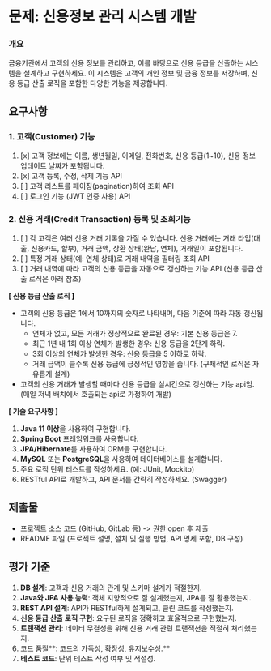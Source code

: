# 문제: 신용정보 관리 시스템 개발

### 개요

금융기관에서 고객의 신용 정보를 관리하고, 이를 바탕으로 신용 등급을 산출하는 시스템을 설계하고 구현하세요. 이 시스템은 고객의 개인 정보 및 금융 정보를 저장하며, 신용 등급 산출 로직을 포함한 다양한 기능을 제공합니다.

## 요구사항

### 1. 고객(Customer) 기능

1. [x] 고객 정보에는 이름, 생년월일, 이메일, 전화번호, 신용 등급(1~10), 신용 정보 업데이트 날짜가 포함됩니다.
2. [x] 고객 등록, 수정, 삭제 기능 API
3. [ ] 고객 리스트를 페이징(pagination)하여 조회 API
4. [ ] 로그인 기능 (JWT 인증 사용) API

### 2. 신용 거래(Credit Transaction) 등록 및 조회기능

1. [ ] 각 고객은 여러 신용 거래 기록을 가질 수 있습니다. 신용 거래에는 거래 타입(대출, 신용카드, 할부), 거래 금액, 상환 상태(완납, 연체), 거래일이 포함됩니다.
2. [ ] 특정 거래 상태(예: 연체 상태)로 거래 내역을 필터링 조회 API
3. [ ] 거래 내역에 따라 고객의 신용 등급을 자동으로 갱신하는 기능 API (신용 등급 산출 로직은 아래 참조)

**[ 신용 등급 산출 로직 ]**

- 고객의 신용 등급은 1에서 10까지의 숫자로 나타내며, 다음 기준에 따라 자동 갱신됩니다.
    - 연체가 없고, 모든 거래가 정상적으로 완료된 경우: 기본 신용 등급은 7.
    - 최근 1년 내 1회 이상 연체가 발생한 경우: 신용 등급을 2단계 하락.
    - 3회 이상의 연체가 발생한 경우: 신용 등급을 5 이하로 하락.
    - 거래 금액이 클수록 신용 등급에 긍정적인 영향을 줍니다. (구체적인 로직은 자유롭게 설계)
- 고객의 신용 거래가 발생할 때마다 신용 등급을 실시간으로 갱신하는 기능 api임.
  (매일 저녁 배치에서 호출되는 api로 가정하여 개발)

**[ 기술 요구사항 ]**

1. **Java 11 이상**을 사용하여 구현합니다.
2. **Spring Boot** 프레임워크를 사용합니다.
3. **JPA/Hibernate**를 사용하여 ORM을 구현합니다.
4. **MySQL** 또는 **PostgreSQL**을 사용하여 데이터베이스를 설계합니다.
5. 주요 로직 단위 테스트를 작성하세요. (예: JUnit, Mockito)
6. RESTful API로 개발하고, API 문서를 간략히 작성하세요. (Swagger)

## 제출물

- 프로젝트 소스 코드 (GitHub, GitLab 등) -> 권한 open 후 제출
- README 파일 (프로젝트 설명, 설치 및 실행 방법, API 명세 포함, DB 구성)

## 평가 기준

1. **DB 설계**: 고객과 신용 거래의 관계 및 스키마 설계가 적절한지.
2. **Java와 JPA 사용 능력**: 객체 지향적으로 잘 설계했는지, JPA를 잘 활용했는지.
3. **REST API 설계**: API가 RESTful하게 설계되고, 클린 코드를 작성했는지.
4. **신용 등급 산출 로직 구현**: 요구된 로직을 정확하고 효율적으로 구현했는지.
5. **트랜잭션 관리**: 데이터 무결성을 위해 신용 거래 관련 트랜잭션을 적절히 처리했는지.
6. 코드 품질**: 코드의 가독성, 확장성, 유지보수성.**
7. **테스트 코드**: 단위 테스트 작성 여부 및 적절성.